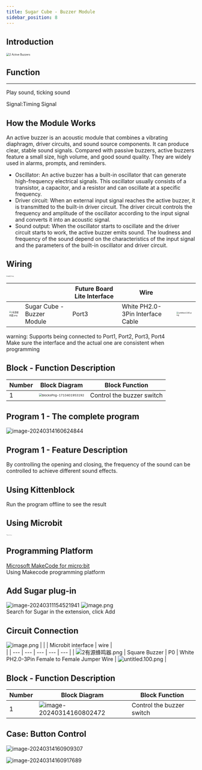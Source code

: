 ```yaml
---
title: Sugar Cube - Buzzer Module
sidebar_position: 8
---
```



## Introduction
<img src="https://learn.kittenbot.cn/2024md_pic/1706865759331-eb476b34-26ec-4618-ab7c-b8a984785e0f.png" alt="2 Active Buzzers" style="zoom: 50%;" />





##   Function
---
Play sound, ticking sound

Signal:Timing Signal



## How the Module Works
An active buzzer is an acoustic module that combines a vibrating diaphragm, driver circuits, and sound source components. It can produce clear, stable sound signals. Compared with passive buzzers, active buzzers feature a small size, high volume, and good sound quality. They are widely used in alarms, prompts, and reminders.
- Oscillator: An active buzzer has a built-in oscillator that can generate high-frequency electrical signals. This oscillator usually consists of a transistor, a capacitor, and a resistor and can oscillate at a specific frequency.
- Driver circuit: When an external input signal reaches the active buzzer, it is transmitted to the built-in driver circuit. The driver circuit controls the frequency and amplitude of the oscillator according to the input signal and converts it into an acoustic signal.
- Sound output: When the oscillator starts to oscillate and the driver circuit starts to work, the active buzzer emits sound. The loudness and frequency of the sound depend on the characteristics of the input signal and the parameters of the built-in oscillator and driver circuit.





## Wiring
<img src="https://learn.kittenbot.cn/2024md_pic/1706866491269-ef6a4bfb-8cb1-44ea-b45e-caba50f73320.png" alt="未标题-2.png" style="zoom: 20%;" />

|  |  | Future Board Lite Interface | Wire | <br /> |
| --- | --- | --- | --- | --- |
| <img src="https://learn.kittenbot.cn/2024md_pic/1706865759331-eb476b34-26ec-4618-ab7c-b8a984785e0f.png" alt="2有源蜂鸣器.png" style="zoom:33%;" /> | Sugar Cube - Buzzer Module | Port3 | White PH2.0-3Pin Interface Cable | <img src="https://learn.kittenbot.cn/2024md_pic/1694663456622-fdd52039-7a0c-451f-96a0-feabdc797516.png" alt="untitled.100.png" style="zoom:33%;" /> |
warning:
Supports being connected to Port1, Port2, Port3, Port4<br />Make sure the interface and the actual one are consistent when programming





## Block - Function Description
| Number | Block Diagram | Block Function |
| --- | --- | --- |
| 1 | <img src="https://learn.kittenbot.cn/2024md_pic/blocksPng-1710401953192.png" alt="blocksPng-1710401953192" style="zoom:50%;" /> | Control the buzzer switch |





## Program 1 - The complete program
![image-20240314160624844](https://learn.kittenbot.cn/2024md_pic/image-20240314160624844.png)





## Program 1 - Feature Description

By controlling the opening and closing, the frequency of the sound can be controlled to achieve different sound effects.





## Using Kittenblock
Run the program offline to see the result





## Using Microbit
<img src="https://learn.kittenbot.cn/2024md_pic/1709112761000-c84282ba-fe71-45c1-8ad4-8e7f6fc4738f.png" alt="Robotbit_压缩后.png" style="zoom: 10%;" />





##   Programming Platform
[Microsoft MakeCode for micro:bit](https://makecode.microbit.org/#editor)<br />Using Makecode programming platform





## Add Sugar plug-in
![image-20240311154521941](https://learn.kittenbot.cn/2024md_pic/image-20240311154521941.png)
![image.png](https://learn.kittenbot.cn/2024md_pic/1709111641678-73b61119-c29c-4b48-add7-375ce9a15935.png)<br />Search for Sugar in the extension, click Add





## Circuit Connection
![image.png](https://learn.kittenbot.cn/2024md_pic/1709782019685-2be3cc8f-1097-46af-824a-0a701173c159.png)
|  |  | Microbit interface | wire | <br /> |
| --- | --- | --- | --- | --- |
| ![2有源蜂鸣器.png](https://learn.kittenbot.cn/2024md_pic/1709792516581-7450fa7f-e169-4d1d-b749-4d34ade9bfd1.png) | Square Buzzer | P0 | White PH2.0-3Pin Female to Female Jumper Wire | ![untitled.100.png](https://learn.kittenbot.cn/2024md_pic/1694663456622-fdd52039-7a0c-451f-96a0-feabdc797516.png) |



## Block - Function Description

| Number | Block Diagram                                                | Block Function            |
| ------ | ------------------------------------------------------------ | ------------------------- |
| 1      | ![image-20240314160802472](https://learn.kittenbot.cn/2024md_pic/image-20240314160802472.png) | Control the buzzer switch |



## Case: Button Control
![image-20240314160909307](https://learn.kittenbot.cn/2024md_pic/image-20240314160909307.png)



![image-20240314160917689](https://learn.kittenbot.cn/2024md_pic/image-20240314160917689.png)



